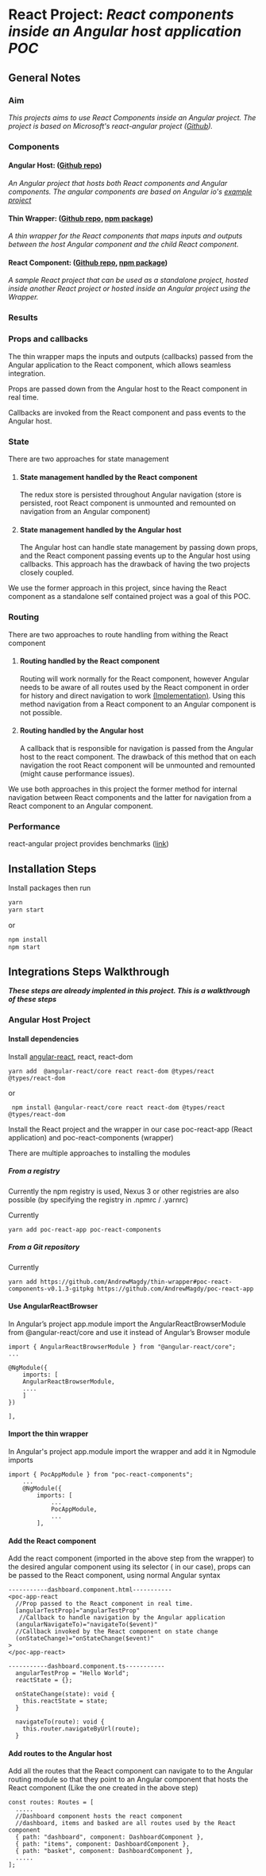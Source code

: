 # **React Project**: _React components inside an Angular host application POC_

## General Notes

### Aim

_This projects aims to use React Components inside an Angular project.
The project is based on Microsoft's react-angular project ([Github](https://github.com/Microsoft/angular-react))._

### Components

#### Angular Host: ([Github repo](https://github.com/AndrewMagdy/angular-project))

_An Angular project that hosts both React components and Angular components.
The angular components are based on Angular io's [example project](https://github.com/angular/angular/tree/master/aio/content/examples/toh-pt6)_

#### Thin Wrapper: ([Github repo,](https://github.com/AndrewMagdy/thin-wrapper) [npm package](https://www.npmjs.com/package/poc-react-components))

_A thin wrapper for the React components that maps inputs and outputs between the host Angular component and the child React component._

#### React Component: ([Github repo](https://github.com/AndrewMagdy/poc-react-app), [npm package](https://www.npmjs.com/package/poc-react-app))

_A sample React project that can be used as a standalone project, hosted inside another React project or hosted inside an Angular project using the Wrapper._

### Results

### Props and callbacks

The thin wrapper maps the inputs and outputs (callbacks) passed from the Angular application to the React component, which allows seamless integration.

Props are passed down from the Angular host to the React component in real time.

Callbacks are invoked from the React component and pass events to the Angular host.

### State

There are two approaches for state management

1. #### State management handled by the React component

   The redux store is persisted throughout Angular navigation (store is persisted, root React component is unmounted and remounted on navigation from an Angular component)

2. #### State management handled by the Angular host

   The Angular host can handle state management by passing down props, and the React component passing events up to the Angular host using callbacks. This approach has the drawback of having the two projects closely coupled.

We use the former approach in this project, since having the React component as a standalone self contained project was a goal of this POC.

### Routing

There are two approaches to route handling from withing the React component

1. #### Routing handled by the React component

   Routing will work normally for the React component, however Angular needs to be aware of all routes used by the React component in order for history and direct navigation to work [(Implementation)](#add-routes-to-the-Angular-host). Using this method navigation from a React component to an Angular component is not possible.

2. #### Routing handled by the Angular host

   A callback that is responsible for navigation is passed from the Angular host to the react component. The drawback of this method that on each navigation the root React component will be unmounted and remounted (might cause performance issues).

We use both approaches in this project the former method for internal navigation between React components and the latter for navigation from a React component to an Angular component.

### Performance

react-angular project provides benchmarks ([link](https://microsoft.github.io/angular-react/performance/angular))

## Installation Steps

Install packages then run

```bash
yarn
yarn start
```

or

```bash
npm install
npm start
```

## Integrations Steps Walkthrough

_**These steps are already implented in this project. This is a walkthrough of these steps**_

### Angular Host Project

#### Install dependencies

Install [angular-react](https://github.com/Microsoft/angular-react), react, react-dom

    yarn add  @angular-react/core react react-dom @types/react @types/react-dom

or

     npm install @angular-react/core react react-dom @types/react @types/react-dom

Install the React project and the wrapper in our case poc-react-app (React application) and poc-react-components (wrapper)

There are multiple approaches to installing the modules

##### _From a registry_

Currently the npm registry is used, Nexus 3 or other registries are also possible (by specifying the registry in .npmrc / .yarnrc)

Currently

    yarn add poc-react-app poc-react-components

##### _From a Git repository_

Currently

    yarn add https://github.com/AndrewMagdy/thin-wrapper#poc-react-components-v0.1.3-gitpkg https://github.com/AndrewMagdy/poc-react-app

#### Use AngularReactBrowser

In Angular’s project app.module import the AngularReactBrowserModule from @angular-react/core and use it instead of Angular’s Browser module

```JS
import { AngularReactBrowserModule } from "@angular-react/core";
...

@NgModule({
    imports: [
    AngularReactBrowserModule,
    ....
    ]
})

],

```

#### Import the thin wrapper

In Angular's project app.module import the wrapper and add it in Ngmodule imports

```JS
import { PocAppModule } from "poc-react-components";
    ...
    @NgModule({
        imports: [
            ...
            PocAppModule,
            ...
        ],
```

#### Add the React component

Add the react component (imported in the above step from the wrapper) to the desired angular component using its selector (<poc-react-app> in our case),
props can be passed to the React component, using normal Angular syntax

```JS
-----------dashboard.component.html-----------
<poc-app-react
  //Prop passed to the React component in real time.
  [angularTestProp]="angularTestProp"
   //Callback to handle navigation by the Angular application
  (angularNavigateTo)="navigateTo($event)"
  //Callback invoked by the React component on state change
  (onStateChange)="onStateChange($event)"
>
</poc-app-react>

```

```JS
-----------dashboard.component.ts-----------
  angularTestProp = "Hello World";
  reactState = {};

  onStateChange(state): void {
    this.reactState = state;
  }

  navigateTo(route): void {
    this.router.navigateByUrl(route);
  }
```

#### Add routes to the Angular host

Add all the routes that the React component can navigate to to the Angular routing module so that they point to an Angular component that hosts the React component (Like the one created in the above step)

```JS
const routes: Routes = [
  .....
  //Dashboard component hosts the react component
  //dashboard, items and basked are all routes used by the React component
  { path: "dashboard", component: DashboardComponent },
  { path: "items", component: DashboardComponent },
  { path: "basket", component: DashboardComponent },
  .....
];
```
